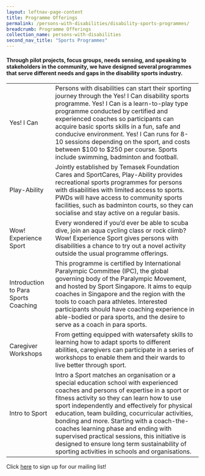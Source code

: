 ```yaml
---
layout: leftnav-page-content
title: Programme Offerings
permalink: /persons-with-disabilities/disability-sports-programmes/
breadcrumb: Programme Offerings
collection_name: persons-with-disabilities
second_nav_title: "Sports Programmes"
---
```



#### Through pilot projects, focus groups, needs sensing, and speaking to stakeholders in the community, we have designed several programmes that serve different needs and gaps in the disability sports industry. 

<table class="table-v">
  <tr>
    <td>Yes! I Can</td>
    <td>Persons with disabilities can start their sporting
journey through the Yes! I Can disability sports
programme. Yes! I Can is a learn-to-play type programme conducted by certified and experienced coaches so participants can acquire
basic sports skills in a fun, safe and conducive
environment. Yes! I Can runs for 8-10 sessions depending on the
sport, and costs between $100 to $250 per course. Sports include swimming, badminton and football.</td>
  </tr>
  <tr>
    <td>Play-Ability</td>
    <td>Jointly established by Temasek Foundation Cares and SportCares, Play-Ability provides recreational sports programmes for persons with disabilities with limited access to sports. PWDs will have access to community sports facilities, such as badminton courts, so they can socialise and stay active on a regular basis.  
   </td>
  </tr>
    <tr>
    <td>Wow! Experience Sport</td>
    <td>Every wondered if you’d ever be able
to scuba dive, join an aqua cycling
class or rock climb?
Wow! Experience Sport gives persons
with disabilities a chance to try out
a novel activity outside the usual
programme offerings. </td>
  </tr>
    <tr>
    <td>Introduction to Para Sports Coaching</td>
    <td>This programme is certified by International Paralympic Committee (IPC), the global governing body of the Paralympic Movement, and hosted
by Sport Singapore. It aims to equip coaches in Singapore and the region with the tools to coach para athletes. Interested participants should have coaching experience in able-bodied or para sports, and the desire to serve as a coach in para sports.</td>
  </tr>
    <tr>
    <td>Caregiver Workshops</td>
    <td>From getting equipped with watersafety skills to learning how to
adapt sports to different abilities,
caregivers can participate in a series
of workshops to enable them and their
wards to live better through sport.</td>
  </tr>
      <tr>
    <td>Intro to Sport</td>
    <td>Intro a Sport matches an organisation or a special education school with experienced coaches and persons of expertise in a sport or fitness activity so they can learn how to use sport independently and effectively for physical education, team building, cocurricular activities, bonding and more. Starting with a coach-the-coaches learning phase and ending with
supervised practical sessions, this initiative is designed to ensure
long term sustainability of sporting activities in schools and organisations.</td>
  </tr>
</table>

Click <a href="http://bit.ly/inclusivesportsg">here</a> to sign up for our mailing list!
